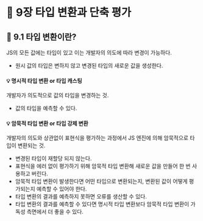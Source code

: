 # 📕 9장 타입 변환과 단축 평가

## 📝 9.1 타입 변환이란?

JS의 모든 값에는 타입이 있고 이는 개발자의 의도에 따라 변경이 가능하다.

- 원시 값의 타입은 변하지 않고 변경된 타입의 새로운 값을 생성한다.

#### 💡 명시적 타입 변환 or 타입 캐스팅

개발자가 의도적으로 값의 타입을 변경하는 것.

- 값의 타입을 예측할 수 있다.

#### 💡 암묵적 타입 변환 or 타입 강제 변환

개발자의 의도와 상관없이 표현식을 평가하는 과정에서 JS 엔진에 의해 암묵적으로 타입이 변환되는 것.

- 변경된 타입이 재할당 되지 않는다.
- 표현식을 에러 없이 평가하기 위해 암묵적 타입 변환해 새로운 값을 만들어 한 번 사용하고 버린다.
- 암묵적 타입 변환이 발생한다면 어떤 타입으로 변환되는지, 변환된 값이 어떻게 평가되는지 예측할 수 있어야 한다.
- 타입 변환의 결과를 예측하지 못하면 오류를 생산할 수 있다.
- 타입 변환의 결과를 예측할 수 있다면 명시적 타입 변환보다 암묵적 타입 변환이 가독성 측면에서 더 좋을 수 있다.
